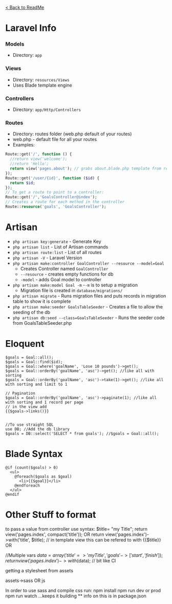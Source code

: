 [< Back to ReadMe](README.md)
# Laravel Info
### Models
- Directory: `app`
### Views
- Directory: `resources/Views`
- Uses Blade template engine
### Controllers
- Directory: `app/Http/Controllers`
### Routes
- Directory: routes folder (web.php default of your routes)
- web.php - default file for all your routes
- Examples:
```php
Route::get('/', function () {
  //return view('welcome');
  //return 'Hello';
  return view('pages.about'); // grabs about.blade.php template from resources/views/pages directory
});
Route::get('/user/{id}', function ($id) {
  return $id; 
});
// To get a route to point to a controller:
Route::get('/','GoalsController@index');
// Creates a route for each method in the controller
Route::resource('goals', 'GoalsController');
```
# Artisan
- `php artisan key:generate` - Generate Key 
- `php artisan list` - List of Artisan commands
- `php artisan route:list` - List of all routes
- `php artisan -V` - Laravel Version
- `php artisan make:controller GoalController --resource --model=Goal`
  - Creates Controller named `GoalController`
  - `--resource` - creates empty functions for db 
  - `-model` - adds Goal model to controller 
- `php artisan make:model Goal -m`
  -`-m` is to setup a migration
  - Migration file is created in `database/migrations/`
- `php artisan migrate` - Runs migration files and puts records in migration table to show it is complete
- `php artisan make:seeder GoalsTableSeeder` - Creates a file to allow the seeding of the db
- `php artisan db:seed --class=GoalsTableSeeder` - Runs the seeder code from GoalsTableSeeder.php

# Eloquent
```
$goals = Goal::all();
$goals = Goal::find($id);
$goals = Goal::where('goalName', 'Lose 10 pounds')->get();
$goals = Goal::orderBy('goalName', 'asc')->get(); //like all with sorting
$goals = Goal::orderBy('goalName', 'asc')->take(1)->get(); //like all with sorting and limit to 1
	
// Pagination
$goals = Goal::orderBy('goalName', 'asc')->paginate(1); //like all with sorting and 1 record per page
// in the view add
{{$goals->links()}}


//To use straight SQL
use DB; //Add the db library
$goals = DB::select('SELECT * from goals'); //$goals = Goal::all();
```

# Blade Syntax
```
@if (count($goals) > 0)
  <ul>
    @foreach($goals as $goal)
      <li>{{$goal}}</li>
    @endforeach
  </ul>
@endif
```

# Other Stuff to format

to pass a value from controller use syntax:
$title= "my Title";
return view('pages.index', compact('title'));
OR
return view('pages.index')->with('title', $title); // in template view this can be refered to with {{$title}} OR <?php echo $title ?>

//Multiple vars	
$data = array(
  'title' => 'myTitle',
  'goals' -> ['start', 'finish']
);
return view('pages.index')->with($data);  // bit like CI

getting a stylesheet from assets
<link rel="stylesheet" href="{{asset('css/app.css')}}"
minified code comes from 
resources->assets->sass OR js

In order to use sass and compile css run:
npm install
npm run dev or prod
npm run watch ...keeps it building
** info on this is in package.json
